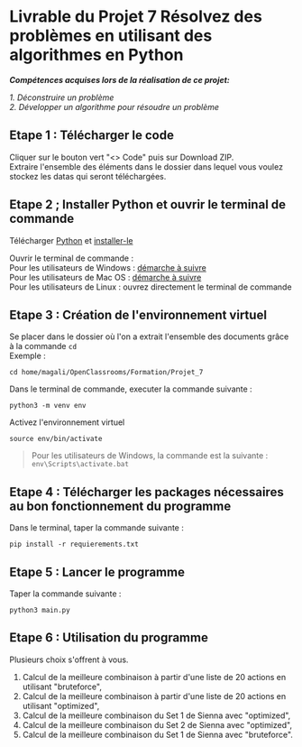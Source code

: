 # Livrable du Projet 7 Résolvez des problèmes en utilisant des algorithmes en Python  
  
***Compétences acquises lors de la réalisation de ce projet:***  
  
*1. Déconstruire un problème*  
*2. Développer un algorithme pour résoudre un problème*  
  
## Etape 1 : Télécharger le code

Cliquer sur le bouton vert "<> Code" puis sur Download ZIP.  
Extraire l'ensemble des éléments dans le dossier dans lequel vous voulez stockez les datas qui seront téléchargées.  

## Etape 2 ; Installer Python et ouvrir le terminal de commande

Télécharger [Python](https://www.python.org/downloads/) et [installer-le](https://fr.wikihow.com/installer-Python)  

Ouvrir le terminal de commande :  
Pour les utilisateurs de Windows : [démarche à suivre ](https://support.kaspersky.com/fr/common/windows/14637#block0)  
Pour les utilisateurs de Mac OS : [démarche à suivre ](https://support.apple.com/fr-fr/guide/terminal/apd5265185d-f365-44cb-8b09-71a064a42125/mac)  
Pour les utilisateurs de Linux : ouvrez directement le terminal de commande   

## Etape 3 : Création de l'environnement virtuel

Se placer dans le dossier où l'on a extrait l'ensemble des documents grâce à la commande ``cd``  
Exemple :
```
cd home/magali/OpenClassrooms/Formation/Projet_7
```


Dans le terminal de commande, executer la commande suivante :
```
python3 -m venv env
```


Activez l'environnement virtuel
```
source env/bin/activate
```
> Pour les utilisateurs de Windows, la commande est la suivante : 
> ``` env\Scripts\activate.bat ```

## Etape 4 : Télécharger les packages nécessaires au bon fonctionnement du programme

Dans le terminal, taper la commande suivante :
```
pip install -r requierements.txt
```

## Etape 5 : Lancer le programme

Taper la commande suivante :
```
python3 main.py
```


## Etape 6 : Utilisation du programme

Plusieurs choix s'offrent à vous.  
1. Calcul de la meilleure combinaison à partir d'une liste de 20 actions en utilisant "bruteforce",  
2. Calcul de la meilleure combinaison à partir d'une liste de 20 actions en utilisant "optimized",  
3. Calcul de la meilleure combinaison du Set 1 de Sienna avec "optimized",  
4. Calcul de la meilleure combinaison du Set 2 de Sienna avec "optimized",  
5. Calcul de la meilleure combinaison du Set 1 de Sienna avec "bruteforce".  
